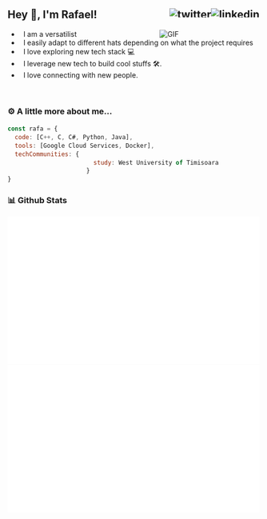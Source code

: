 ## Hey 👋, I'm Rafael!     <a href='https://www.linkedin.com/in/tot-rafael-2bb971202/'><img align='right' alt="linkedin" src="https://raw.githubusercontent.com/rahul-jha98/rahul-jha98/561d474902b59c7429ec22bb73e225696c27b202/assets/linkedin.svg" height='18px'/></a>    <a href='https://twitter.com/TotRafael3/'><img align='right' alt="twitter" src="https://raw.githubusercontent.com/rahul-jha98/rahul-jha98/561d474902b59c7429ec22bb73e225696c27b202/assets/twitter.svg" height='18px'/></a>


<img align="right" alt="GIF" src="https://raw.githubusercontent.com/rahul-jha98/rahul-jha98/main/techstack.gif" width="200px"/>

- &nbsp; I am a versatilist
- &nbsp; I easily adapt to different hats depending on what the project requires
- &nbsp; I love exploring new tech stack 💻 
- &nbsp; I leverage new tech to build cool stuffs 🛠️. 
- &nbsp; I love connecting with new people.

<br/>
 

### ⚙️  A little more about me...  


```javascript
const rafa = {
  code: [C++, C, C#, Python, Java],
  tools: [Google Cloud Services, Docker],
  techCommunities: {
                        study: West University of Timisoara
                      }
}
```
### 📊 Github Stats
<a href='https://github.com/rahul-jha98/github-stats-transparent'>
 
![Stats Overview](https://raw.githubusercontent.com/rahul-jha98/github-stats-transparent/output/generated/overview.svg)
![Most Used Languages](https://raw.githubusercontent.com/rahul-jha98/github-stats-transparent/output/generated/languages.svg)

</a>
